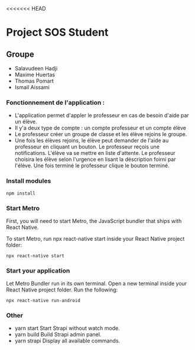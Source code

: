 <<<<<<< HEAD
# Project SOS Student

## Groupe
- Salavudeen Hadji
- Maxime Huertas
- Thomas Pomart
- Ismail Aissami

### Fonctionnement de l'application :
-  L'application permet d'appler le professeur en cas de besoin d'aide par un élève. 
-  Il y'a deux type de compte : un compte professeur et un compte élève
-  Le professeur créer un groupe de classe et les élève rejoins le groupe.
-  Une fois les élèves rejoins, le élève peut demander de l'aide au professeur en cliquant un bouton. Le professeur reçois une notifications. L'élève va se mettre en liste d'attente. Le professeur choisira les élève selon l'urgence en lisant la déscription foirni par l'élève. Une fois terminé le professeur clique le bouton terminé.


### Install modules
```
npm install
```

### Start Metro

First, you will need to start Metro, the JavaScript bundler that ships with React Native.

To start Metro, run npx react-native start inside your React Native project folder:

```
npx react-native start
```

### Start your application

Let Metro Bundler run in its own terminal. Open a new terminal inside your React Native project folder. Run the following:

```
npx react-native run-android
```

### Other
- yarn start Start Strapi without watch mode.
- yarn build Build Strapi admin panel.
- yarn strapi Display all available commands.
